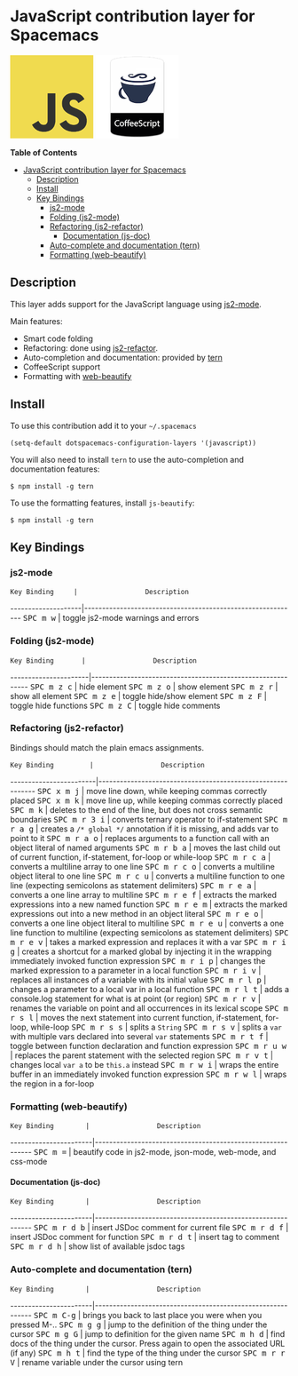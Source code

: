 # JavaScript contribution layer for Spacemacs

![js](img/javascript.png) ![coffee](img/coffee.png)

<!-- markdown-toc start - Don't edit this section. Run M-x markdown-toc/generate-toc again -->
**Table of Contents**

- [JavaScript contribution layer for Spacemacs](#javascript-contribution-layer-for-spacemacs)
    - [Description](#description)
    - [Install](#install)
    - [Key Bindings](#key-bindings)
        - [js2-mode](#js2-mode)
        - [Folding (js2-mode)](#folding-js2-mode)
        - [Refactoring (js2-refactor)](#refactoring-js2-refactor)
            - [Documentation (js-doc)](#documentation-js-doc)
        - [Auto-complete and documentation (tern)](#auto-complete-and-documentation-tern)
        - [Formatting (web-beautify)](#formatting-web-beautify)

<!-- markdown-toc end -->

## Description

This layer adds support for the JavaScript language using [js2-mode][].

Main features:
- Smart code folding
- Refactoring: done using [js2-refactor][].
- Auto-completion and documentation: provided by [tern][]
- CoffeeScript support
- Formatting with [web-beautify][]

## Install

To use this contribution add it to your `~/.spacemacs`

```elisp
(setq-default dotspacemacs-configuration-layers '(javascript))
```

You will also need to install `tern` to use the auto-completion and
documentation features:

```shell
$ npm install -g tern
```
To use the formatting features, install `js-beautify`:

```shell
$ npm install -g tern
```

## Key Bindings

### js2-mode

    Key Binding     |                 Description
--------------------|------------------------------------------------------------
<kbd>SPC m w</kbd>  | toggle js2-mode warnings and errors

### Folding (js2-mode)

    Key Binding       |                 Description
----------------------|------------------------------------------------------------
<kbd>SPC m z c</kbd>  | hide element
<kbd>SPC m z o</kbd>  | show element
<kbd>SPC m z r</kbd>  | show all element
<kbd>SPC m z e</kbd>  | toggle hide/show element
<kbd>SPC m z F</kbd>  | toggle hide functions
<kbd>SPC m z C</kbd>  | toggle hide comments

### Refactoring (js2-refactor)

Bindings should match the plain emacs assignments.

    Key Binding         |                 Description
------------------------|------------------------------------------------------------
<kbd>SPC x m j</kbd>    | move line down, while keeping commas correctly placed
<kbd>SPC x m k</kbd>    | move line up, while keeping commas correctly placed
<kbd>SPC m k</kbd>      | deletes to the end of the line, but does not cross semantic boundaries
<kbd>SPC m r 3 i</kbd>  | converts ternary operator to if-statement
<kbd>SPC m r a g</kbd>  | creates a `/* global */` annotation if it is missing, and adds var to point to it
<kbd>SPC m r a o</kbd>  | replaces arguments to a function call with an object literal of named arguments
<kbd>SPC m r b a</kbd>  | moves the last child out of current function, if-statement, for-loop or while-loop
<kbd>SPC m r c a</kbd>  | converts a multiline array to one line
<kbd>SPC m r c o</kbd>  | converts a multiline object literal to one line
<kbd>SPC m r c u</kbd>  | converts a multiline function to one line (expecting semicolons as statement delimiters)
<kbd>SPC m r e a</kbd>  | converts a one line array to multiline
<kbd>SPC m r e f</kbd>  | extracts the marked expressions into a new named function
<kbd>SPC m r e m</kbd>  | extracts the marked expressions out into a new method in an object literal
<kbd>SPC m r e o</kbd>  | converts a one line object literal to multiline
<kbd>SPC m r e u</kbd>  | converts a one line function to multiline (expecting semicolons as statement delimiters)
<kbd>SPC m r e v</kbd>  | takes a marked expression and replaces it with a var
<kbd>SPC m r i g</kbd>  | creates a shortcut for a marked global by injecting it in the wrapping immediately invoked function expression
<kbd>SPC m r i p</kbd>  | changes the marked expression to a parameter in a local function
<kbd>SPC m r i v</kbd>  | replaces all instances of a variable with its initial value
<kbd>SPC m r l p</kbd>  | changes a parameter to a local var in a local function
<kbd>SPC m r l t</kbd>  | adds a console.log statement for what is at point (or region)
<kbd>SPC m r r v</kbd>  | renames the variable on point and all occurrences in its lexical scope
<kbd>SPC m r s l</kbd>  | moves the next statement into current function, if-statement, for-loop, while-loop
<kbd>SPC m r s s</kbd>  | splits a `String`
<kbd>SPC m r s v</kbd>  | splits a `var` with multiple vars declared into several `var` statements
<kbd>SPC m r t f</kbd>  | toggle between function declaration and function expression
<kbd>SPC m r u w</kbd>  | replaces the parent statement with the selected region
<kbd>SPC m r v t</kbd>  | changes local `var a` to be `this.a` instead
<kbd>SPC m r w i</kbd>  | wraps the entire buffer in an immediately invoked function expression
<kbd>SPC m r w l</kbd>  | wraps the region in a for-loop

### Formatting (web-beautify)

    Key Binding        |                 Description
-----------------------|------------------------------------------------------------
<kbd>SPC m =</kbd>     | beautify code in js2-mode, json-mode, web-mode, and css-mode

#### Documentation (js-doc)

    Key Binding        |                 Description
-----------------------|------------------------------------------------------------
<kbd>SPC m r d b</kbd> | insert JSDoc comment for current file
<kbd>SPC m r d f</kbd> | insert JSDoc comment for function
<kbd>SPC m r d t</kbd> | insert tag to comment
<kbd>SPC m r d h</kbd> | show list of available jsdoc tags

### Auto-complete and documentation (tern)

    Key Binding        |                 Description
-----------------------|------------------------------------------------------------
<kbd>SPC m C-g</kbd>   | brings you back to last place you were when you pressed M-..
<kbd>SPC m g g</kbd>   | jump to the definition of the thing under the cursor
<kbd>SPC m g G</kbd>   | jump to definition for the given name
<kbd>SPC m h d</kbd>   | find docs of the thing under the cursor. Press again to open the associated URL (if any)
<kbd>SPC m h t</kbd>   | find the type of the thing under the cursor
<kbd>SPC m r r V</kbd> | rename variable under the cursor using tern

[js2-mode]: https://github.com/mooz/js2-mode
[js2-refactor]: https://github.com/magnars/js2-refactor.el
[tern]: http://ternjs.net/
[js-doc]: https://github.com/mooz/js-doc/
[web-beautify]: https://github.com/yasuyk/web-beautify
